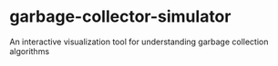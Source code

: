 # garbage-collector-simulator
An interactive visualization tool for understanding garbage collection algorithms
